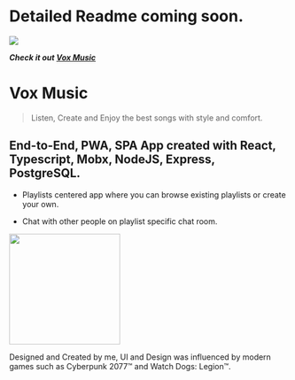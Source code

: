 # Detailed Readme coming soon.
<a href="https://i.ibb.co/ydcwtX2/vox-logo-dark.png"><img src="https://i.ibb.co/ydcwtX2/vox-logo-dark.png"/></a>

***Check it out <a href="https://vox-music.netlify.app/">Vox Music</a>*** 

# Vox Music

> Listen, Create and Enjoy the best songs with style and comfort.

## End-to-End, PWA, SPA App created with React, Typescript, Mobx, NodeJS, Express, PostgreSQL.

- Playlists centered app where you can browse existing playlists or create your own.

- Chat with other people on playlist specific chat room.
<img src="/readme.assets/chat-demo.gif" width="200px">

Designed and Created by me, UI and Design was influenced by modern games such as Cyberpunk 2077™ and Watch Dogs: Legion™.


